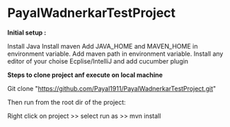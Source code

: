 # PayalWadnerkarTestProject

**Initial setup :**

Install Java
Install maven 
Add JAVA_HOME and MAVEN_HOME in environment variable.
Add maven path in environment variable.
Install any editor of your choise Ecplise/IntelliJ and add cucumber plugin

**Steps to clone project anf execute on local machine**

Git clone "https://github.com/Payal1911/PayalWadnerkarTestProject.git"

Then run from the root dir of the project:

Right click on project >> select run as >> mvn install
